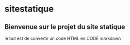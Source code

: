 # sitestatique

## Bienvenue sur le projet du site statique
le but est de convertir un code HTML en CODE markdown
